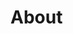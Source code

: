 <!-- TITLE: International Space Station -->
<!-- SUBTITLE: A quick summary of the International Space Station -->

# About
